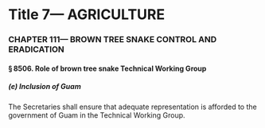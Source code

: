 
# Title 7— AGRICULTURE
### CHAPTER 111— BROWN TREE SNAKE CONTROL AND ERADICATION
#### § 8506. Role of brown tree snake Technical Working Group
##### (e) Inclusion of Guam

The Secretaries shall ensure that adequate representation is afforded to the government of Guam in the Technical Working Group.
